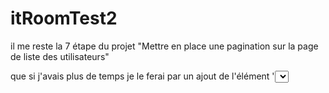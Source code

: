 # itRoomTest2
 

il me reste la 7 étape du projet "Mettre en place une pagination sur la page de liste des utilisateurs"

que si j'avais plus de temps  je le ferai par un ajout de l'élément '<select>' pour que l'utilisateur peut séléctioner le nombre des lignes a affiché sur le tableau et donc si il y'a plus, il naviguer entre les pages où je peux récupérer le numéro du premier et de dernier ligne qu'ils vont etre afficher par un GET pour les utiliser sur ma requete SQL avec l'ajout de 'LIMIT FirstRow,lastRow'
